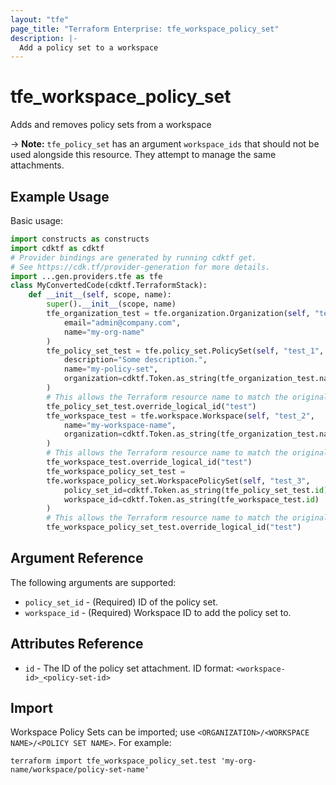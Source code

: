 ```yaml
---
layout: "tfe"
page_title: "Terraform Enterprise: tfe_workspace_policy_set"
description: |-
  Add a policy set to a workspace
---
```


# tfe_workspace_policy_set

Adds and removes policy sets from a workspace

-> **Note:** `tfe_policy_set` has an argument `workspace_ids` that should not be used alongside this resource. They attempt to manage the same attachments.

## Example Usage

Basic usage:

```python
import constructs as constructs
import cdktf as cdktf
# Provider bindings are generated by running cdktf get.
# See https://cdk.tf/provider-generation for more details.
import ...gen.providers.tfe as tfe
class MyConvertedCode(cdktf.TerraformStack):
    def __init__(self, scope, name):
        super().__init__(scope, name)
        tfe_organization_test = tfe.organization.Organization(self, "test",
            email="admin@company.com",
            name="my-org-name"
        )
        tfe_policy_set_test = tfe.policy_set.PolicySet(self, "test_1",
            description="Some description.",
            name="my-policy-set",
            organization=cdktf.Token.as_string(tfe_organization_test.name)
        )
        # This allows the Terraform resource name to match the original name. You can remove the call if you don't need them to match.
        tfe_policy_set_test.override_logical_id("test")
        tfe_workspace_test = tfe.workspace.Workspace(self, "test_2",
            name="my-workspace-name",
            organization=cdktf.Token.as_string(tfe_organization_test.name)
        )
        # This allows the Terraform resource name to match the original name. You can remove the call if you don't need them to match.
        tfe_workspace_test.override_logical_id("test")
        tfe_workspace_policy_set_test =
        tfe.workspace_policy_set.WorkspacePolicySet(self, "test_3",
            policy_set_id=cdktf.Token.as_string(tfe_policy_set_test.id),
            workspace_id=cdktf.Token.as_string(tfe_workspace_test.id)
        )
        # This allows the Terraform resource name to match the original name. You can remove the call if you don't need them to match.
        tfe_workspace_policy_set_test.override_logical_id("test")
```

## Argument Reference

The following arguments are supported:

* `policy_set_id` - (Required) ID of the policy set.
* `workspace_id` - (Required) Workspace ID to add the policy set to.

## Attributes Reference

* `id` - The ID of the policy set attachment. ID format: `<workspace-id>_<policy-set-id>`

## Import

Workspace Policy Sets can be imported; use `<ORGANIZATION>/<WORKSPACE NAME>/<POLICY SET NAME>`. For example:

```shell
terraform import tfe_workspace_policy_set.test 'my-org-name/workspace/policy-set-name'
```

<!-- cache-key: cdktf-0.17.0-pre.15 input-063704782b0ed470f47929ea2ae102aff05366cceeb62a7760562407d4442e44 -->